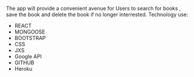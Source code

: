 The app will provide a convenient avenue for Users to search for books , save the book and delete the book if no longer interrested. 
Technology use:
- REACT
- MONGOOSE
- BOOTSTRAP
- CSS
- JXS
- Google API
- GITHUB
- Heroku